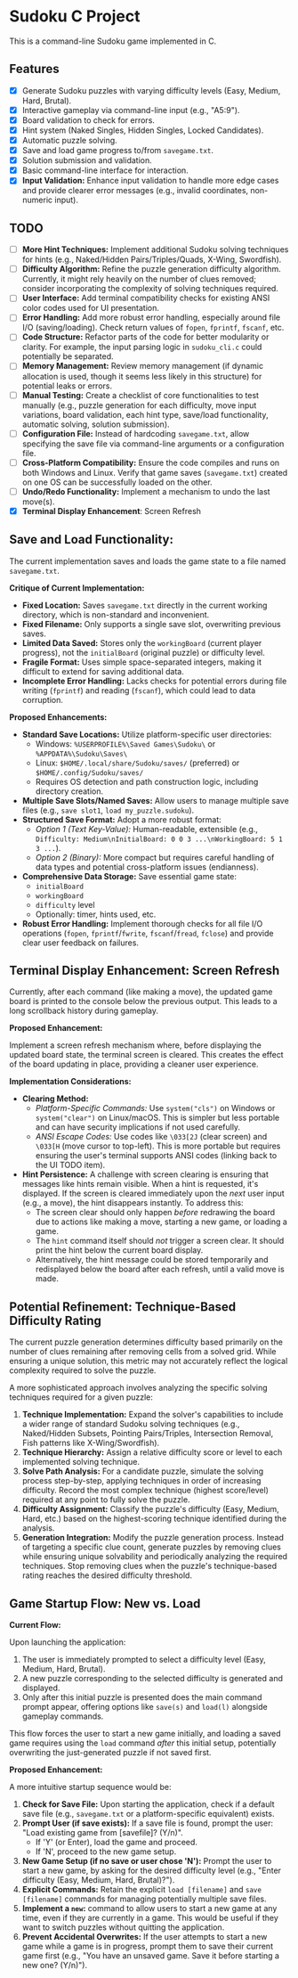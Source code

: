 # Sudoku C Project

This is a command-line Sudoku game implemented in C.

## Features

- [x] Generate Sudoku puzzles with varying difficulty levels (Easy, Medium, Hard, Brutal).
- [x] Interactive gameplay via command-line input (e.g., "A5:9").
- [x] Board validation to check for errors.
- [x] Hint system (Naked Singles, Hidden Singles, Locked Candidates).
- [x] Automatic puzzle solving.
- [x] Save and load game progress to/from `savegame.txt`.
- [x] Solution submission and validation.
- [x] Basic command-line interface for interaction.
- [x] **Input Validation:** Enhance input validation to handle more edge cases and provide clearer error messages (e.g., invalid coordinates, non-numeric input).

## TODO

- [ ] **More Hint Techniques:** Implement additional Sudoku solving techniques for hints (e.g., Naked/Hidden Pairs/Triples/Quads, X-Wing, Swordfish).
- [ ] **Difficulty Algorithm:** Refine the puzzle generation difficulty algorithm. Currently, it might rely heavily on the number of clues removed; consider incorporating the complexity of solving techniques required.
- [ ] **User Interface:** Add terminal compatibility checks for existing ANSI color codes used for UI presentation.
- [ ] **Error Handling:** Add more robust error handling, especially around file I/O (saving/loading). Check return values of `fopen`, `fprintf`, `fscanf`, etc.
- [ ] **Code Structure:** Refactor parts of the code for better modularity or clarity. For example, the input parsing logic in `sudoku_cli.c` could potentially be separated.
- [ ] **Memory Management:** Review memory management (if dynamic allocation is used, though it seems less likely in this structure) for potential leaks or errors.
- [ ] **Manual Testing:** Create a checklist of core functionalities to test manually (e.g., puzzle generation for each difficulty, move input variations, board validation, each hint type, save/load functionality, automatic solving, solution submission).
- [ ] **Configuration File:** Instead of hardcoding `savegame.txt`, allow specifying the save file via command-line arguments or a configuration file.
- [ ] **Cross-Platform Compatibility:** Ensure the code compiles and runs on both Windows and Linux. Verify that game saves (`savegame.txt`) created on one OS can be successfully loaded on the other.
- [ ] **Undo/Redo Functionality:** Implement a mechanism to undo the last move(s).
- [x] **Terminal Display Enhancement**: Screen Refresh

## Save and Load Functionality:

The current implementation saves and loads the game state to a file named `savegame.txt`.

**Critique of Current Implementation:**

- **Fixed Location:** Saves `savegame.txt` directly in the current working directory, which is non-standard and inconvenient.
- **Fixed Filename:** Only supports a single save slot, overwriting previous saves.
- **Limited Data Saved:** Stores only the `workingBoard` (current player progress), not the `initialBoard` (original puzzle) or difficulty level.
- **Fragile Format:** Uses simple space-separated integers, making it difficult to extend for saving additional data.
- **Incomplete Error Handling:** Lacks checks for potential errors during file writing (`fprintf`) and reading (`fscanf`), which could lead to data corruption.

**Proposed Enhancements:**

- **Standard Save Locations:** Utilize platform-specific user directories:
  - Windows: `%USERPROFILE%\Saved Games\Sudoku\` or `%APPDATA%\Sudoku\Saves\`
  - Linux: `$HOME/.local/share/Sudoku/saves/` (preferred) or `$HOME/.config/Sudoku/saves/`
  - Requires OS detection and path construction logic, including directory creation.
- **Multiple Save Slots/Named Saves:** Allow users to manage multiple save files (e.g., `save slot1`, `load my_puzzle.sudoku`).
- **Structured Save Format:** Adopt a more robust format:
  - _Option 1 (Text Key-Value):_ Human-readable, extensible (e.g., `Difficulty: Medium\nInitialBoard: 0 0 3 ...\nWorkingBoard: 5 1 3 ...`).
  - _Option 2 (Binary):_ More compact but requires careful handling of data types and potential cross-platform issues (endianness).
- **Comprehensive Data Storage:** Save essential game state:
  - `initialBoard`
  - `workingBoard`
  - `difficulty` level
  - Optionally: timer, hints used, etc.
- **Robust Error Handling:** Implement thorough checks for all file I/O operations (`fopen`, `fprintf`/`fwrite`, `fscanf`/`fread`, `fclose`) and provide clear user feedback on failures.

## Terminal Display Enhancement: Screen Refresh

Currently, after each command (like making a move), the updated game board is printed to the console below the previous output. This leads to a long scrollback history during gameplay.

**Proposed Enhancement:**

Implement a screen refresh mechanism where, before displaying the updated board state, the terminal screen is cleared. This creates the effect of the board updating in place, providing a cleaner user experience.

**Implementation Considerations:**

- **Clearing Method:**
  - _Platform-Specific Commands:_ Use `system("cls")` on Windows or `system("clear")` on Linux/macOS. This is simpler but less portable and can have security implications if not used carefully.
  - _ANSI Escape Codes:_ Use codes like `\033[2J` (clear screen) and `\033[H` (move cursor to top-left). This is more portable but requires ensuring the user's terminal supports ANSI codes (linking back to the UI TODO item).
- **Hint Persistence:** A challenge with screen clearing is ensuring that messages like hints remain visible. When a hint is requested, it's displayed. If the screen is cleared immediately upon the _next_ user input (e.g., a move), the hint disappears instantly. To address this:
  - The screen clear should only happen _before_ redrawing the board due to actions like making a move, starting a new game, or loading a game.
  - The `hint` command itself should _not_ trigger a screen clear. It should print the hint below the current board display.
  - Alternatively, the hint message could be stored temporarily and redisplayed below the board after each refresh, until a valid move is made.

## Potential Refinement: Technique-Based Difficulty Rating

The current puzzle generation determines difficulty based primarily on the number of clues remaining after removing cells from a solved grid. While ensuring a unique solution, this metric may not accurately reflect the logical complexity required to solve the puzzle.

A more sophisticated approach involves analyzing the specific solving techniques required for a given puzzle:

1.  **Technique Implementation:** Expand the solver's capabilities to include a wider range of standard Sudoku solving techniques (e.g., Naked/Hidden Subsets, Pointing Pairs/Triples, Intersection Removal, Fish patterns like X-Wing/Swordfish).
2.  **Technique Hierarchy:** Assign a relative difficulty score or level to each implemented solving technique.
3.  **Solve Path Analysis:** For a candidate puzzle, simulate the solving process step-by-step, applying techniques in order of increasing difficulty. Record the most complex technique (highest score/level) required at any point to fully solve the puzzle.
4.  **Difficulty Assignment:** Classify the puzzle's difficulty (Easy, Medium, Hard, etc.) based on the highest-scoring technique identified during the analysis.
5.  **Generation Integration:** Modify the puzzle generation process. Instead of targeting a specific clue count, generate puzzles by removing clues while ensuring unique solvability and periodically analyzing the required techniques. Stop removing clues when the puzzle's technique-based rating reaches the desired difficulty threshold.

## Game Startup Flow: New vs. Load

**Current Flow:**

Upon launching the application:

1.  The user is immediately prompted to select a difficulty level (Easy, Medium, Hard, Brutal).
2.  A new puzzle corresponding to the selected difficulty is generated and displayed.
3.  Only after this initial puzzle is presented does the main command prompt appear, offering options like `save(s)` and `load(l)` alongside gameplay commands.

This flow forces the user to start a new game initially, and loading a saved game requires using the `load` command _after_ this initial setup, potentially overwriting the just-generated puzzle if not saved first.

**Proposed Enhancement:**

A more intuitive startup sequence would be:

1.  **Check for Save File:** Upon starting the application, check if a default save file (e.g., `savegame.txt` or a platform-specific equivalent) exists.
2.  **Prompt User (if save exists):** If a save file is found, prompt the user: "Load existing game from [savefile]? (Y/n)".
    - If 'Y' (or Enter), load the game and proceed.
    - If 'N', proceed to the new game setup.
3.  **New Game Setup (if no save or user chose 'N'):** Prompt the user to start a new game, by asking for the desired difficulty level (e.g., "Enter difficulty (Easy, Medium, Hard, Brutal)?").
4.  **Explicit Commands:** Retain the explicit `load [filename]` and `save [filename]` commands for managing potentially multiple save files.
5.  **Implement a `new`:** command to allow users to start a new game at any time, even if they are currently in a game. This would be useful if they want to switch puzzles without quitting the application.
6.  **Prevent Accidental Overwrites:** If the user attempts to start a new game while a game is in progress, prompt them to save their current game first (e.g., "You have an unsaved game. Save it before starting a new one? (Y/n)").
